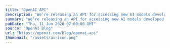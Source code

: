 ```yaml
---
title: "OpenAI API"
description: "We’re releasing an API for accessing new AI models developed by OpenAI."
summary: "We’re releasing an API for accessing new AI models developed by OpenAI."
pubDate: "Thu, 11 Jun 2020 07:00:00 GMT"
source: "OpenAI Blog"
url: "https://openai.com/blog/openai-api"
thumbnail: "/assets/ai-icon.png"
---
```


